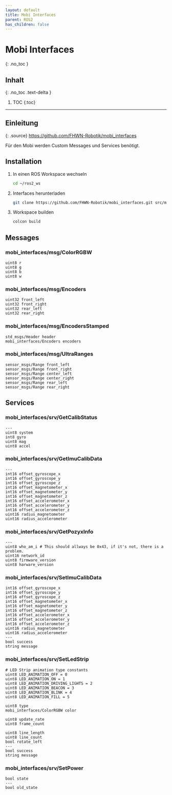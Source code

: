 ```yaml
---
layout: default
title: Mobi Interfaces
parent: ROS2
has_children: false
---
```


# Mobi Interfaces
{: .no_toc }

## Inhalt
{: .no_toc .text-delta }

1. TOC
{:toc}

---

## Einleitung

{: .source}
<https://github.com/FHWN-Robotik/mobi_interfaces>

Für den Mobi werden Custom Messages und Services benötigt.

## Installation

1. In einen ROS Workspace wechseln

   ```bash
   cd ~/ros2_ws
   ```

2. Interfaces herunterladen

   ```bash
   git clone https://github.com/FHWN-Robotik/mobi_interfaces.git src/mobi_interfaces
   ```

3. Workspace builden

   ```bash
   colcon build
   ```

## Messages

### mobi_interfaces/msg/ColorRGBW

```text
uint8 r
uint8 g
uint8 b
uint8 w
```

### mobi_interfaces/msg/Encoders

```text
uint32 front_left
uint32 front_right
uint32 rear_left
uint32 rear_right
```

### mobi_interfaces/msg/EncodersStamped

```text
std_msgs/Header header
mobi_interfaces/Encoders encoders
```

### mobi_interfaces/msg/UltraRanges

```text
sensor_msgs/Range front_left
sensor_msgs/Range front_right
sensor_msgs/Range center_left
sensor_msgs/Range center_right
sensor_msgs/Range rear_left
sensor_msgs/Range rear_right
```

## Services

### mobi_interfaces/srv/GetCalibStatus

```text
---
uint8 system
int8 gyro
uint8 mag
uint8 accel
```

### mobi_interfaces/srv/GetImuCalibData

```text
---
int16 offset_gyroscope_x
int16 offset_gyroscope_y
int16 offset_gyroscope_z
int16 offset_magnetometer_x
int16 offset_magnetometer_y
int16 offset_magnetometer_z
int16 offset_accelerometer_x
int16 offset_accelerometer_y
int16 offset_accelerometer_z
uint16 radius_magnetometer
uint16 radius_accelerometer
```

### mobi_interfaces/srv/GetPozyxInfo

```text
---
uint8 who_am_i # This should allways be 0x43, if it's not, there is a problem.
uint16 network_id
uint8 firmware_version
uint8 harware_version
```

### mobi_interfaces/srv/SetImuCalibData

```text
int16 offset_gyroscope_x
int16 offset_gyroscope_y
int16 offset_gyroscope_z
int16 offset_magnetometer_x
int16 offset_magnetometer_y
int16 offset_magnetometer_z
int16 offset_accelerometer_x
int16 offset_accelerometer_y
int16 offset_accelerometer_z
uint16 radius_magnetometer
uint16 radius_accelerometer
---
bool success
string message
```

### mobi_interfaces/srv/SetLedStrip

```text
# LED Strip animation type constants
uint8 LED_ANIMATION_OFF = 0
uint8 LED_ANIMATION_ON = 1
uint8 LED_ANIMATION_DRIVING_LIGHTS = 2
uint8 LED_ANIMATION_BEACON = 3
uint8 LED_ANIMATION_BLINK = 4
uint8 LED_ANIMATION_FILL = 5

uint8 type
mobi_interfaces/ColorRGBW color

uint8 update_rate
uint8 frame_count

uint8 line_length
uint8 line_count
bool rotate_left
---
bool success
string message
```

### mobi_interfaces/srv/SetPower

```text
bool state
---
bool old_state
```
